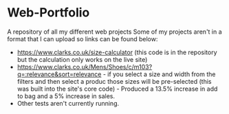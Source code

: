 # Web-Portfolio
A repository of all my different web projects
Some of my projects aren't in a format that I can upload so links can be found below:
- https://www.clarks.co.uk/size-calculator (this code is in the repository but the calculation only works on the live site)
- https://www.clarks.co.uk/Mens/Shoes/c/m103?q=:relevance&sort=relevance - if you select a size and width from the filters and then select a produc those sizes will be pre-selected (this was built into the site's core code) - Produced a 13.5% increase in add to bag and a 5% increase in sales.
- Other tests aren't currently running.
